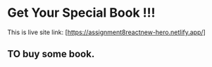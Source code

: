 # Get Your Special Book !!!

This is live site link: [https://assignment8reactnew-hero.netlify.app/]

## TO buy some book.
